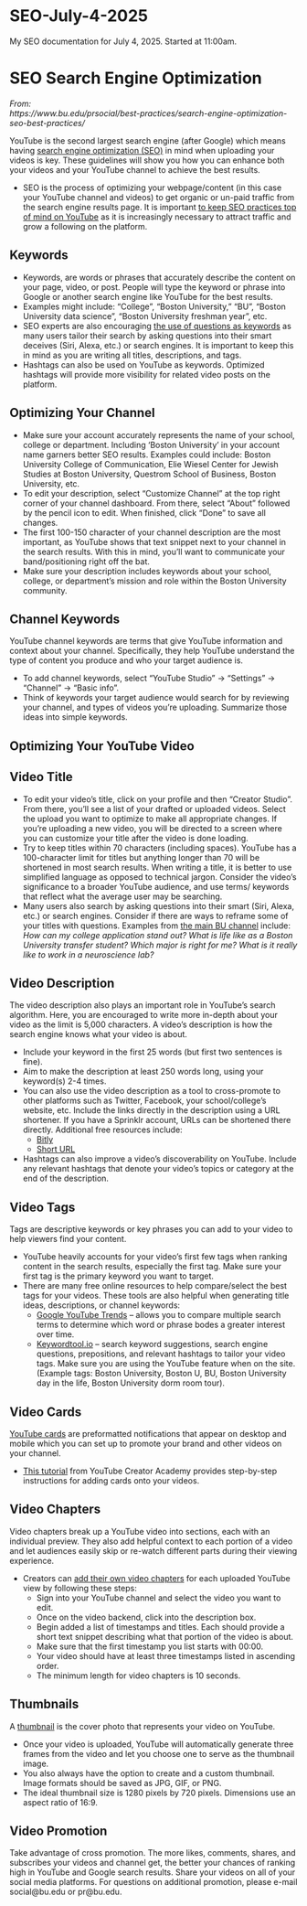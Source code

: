 # SEO-July-4-2025
My SEO documentation for July 4, 2025. Started at 11:00am.

<!--~~~~~~~~~~~~~~~~~~~~~~~~~~~~~~~~~~~~~~~~~~~~~~~~~~~~~~~~~~~~~~~~~~~~~~~~~~~~~~~~~~~~~~~~~~~~-->
<h1>SEO Search Engine Optimization</h1>
<cite>From:<br>
https://www.bu.edu/prsocial/best-practices/search-engine-optimization-seo-best-practices/
</cite>
<!--~~~~~~~~~~~~~~~~~~~~~~~~~~~~~~~~~~~~~~~~~~~~~~~~~~~~~~~~~~~~~~~~~~~~~~~~~~~~~~~~~~~~~~~~~~~~-->
<p>YouTube is the second largest search engine (after Google) which means having 
<a href="">search engine optimization (SEO)</a> in mind when uploading your videos 
is key. These guidelines will show you how you can enhance both your videos and 
your YouTube channel to achieve the best results.</p>

<ul>
  <li>SEO is the process of optimizing your webpage/content (in this case your YouTube 
    channel and videos) to get organic or un-paid traffic from the search engine results 
	page. It is important <a href="https://backlinko.com/video-seo-guide" 
	target="_blank" rel="noopenner noreferrer">to keep SEO 
	practices top of mind on YouTube</a> as it is increasingly necessary to attract 
	traffic and grow a following on the platform.</li>
</ul>
<!--~~~~~~~~~~~~~~~~~~~~~~~~~~~~~~~~~~~~~~~~~~~~~~~~~~~~~~~~~~~~~~~~~~~~~~~~~~~~~~~~~~~~~~~~~~~~-->
<h2>Keywords</h2>
<!--~~~~~~~~~~~~~~~~~~~~~~~~~~~~~~~~~~~~~~~~~~~~~~~~~~~~~~~~~~~~~~~~~~~~~~~~~~~~~~~~~~~~~~~~~~~~-->
<ul>
  <li>Keywords, are words or phrases that accurately describe the content on your page, 
    video, or post. People will type the keyword or phrase into Google or another search 
	engine like YouTube for the best results.</li>
  <li>Examples might include: “College”, “Boston University,” “BU”, “Boston University 
    data science”, “Boston University freshman year”, etc.</li>
  <li>SEO experts are also encouraging 
    <a href="https://www.searchenginejournal.com/questions-keywords-how-should-you-optimize-your-content/322877/#close" target="_blank" rel="noopenner noreferrer">
	the use of questions as keywords</a> as many users tailor their search by asking 
	questions into their smart deceives (Siri, Alexa, etc.) or search engines. It is 
	important to keep this in mind as you are writing all titles, descriptions, and tags.</li>
  <li>Hashtags can also be used on YouTube as keywords. Optimized hashtags will provide 
  more visibility for related video posts on the platform.</li>
</ul>
<!--~~~~~~~~~~~~~~~~~~~~~~~~~~~~~~~~~~~~~~~~~~~~~~~~~~~~~~~~~~~~~~~~~~~~~~~~~~~~~~~~~~~~~~~~~~~~-->
<h2>Optimizing Your Channel</h2>
<!--~~~~~~~~~~~~~~~~~~~~~~~~~~~~~~~~~~~~~~~~~~~~~~~~~~~~~~~~~~~~~~~~~~~~~~~~~~~~~~~~~~~~~~~~~~~~-->
<ul>
  <li>Make sure your account accurately represents the name of your school, college or 
    department. Including ‘Boston University’ in your account name garners better SEO 
	results. Examples could include: Boston University College of Communication, Elie 
	Wiesel Center for Jewish Studies at Boston University, Questrom School of Business, 
	Boston University, etc.</li>
  <li>To edit your description, select “Customize Channel” at the top right corner of 
    your channel dashboard. From there, select “About” followed by the pencil icon to 
	edit. When finished, click “Done” to save all changes.</li>
  <li>The first 100-150 character of your channel description are the most important, as 
    YouTube shows that text snippet next to your channel in the search results. With this 
	in mind, you’ll want to communicate your band/positioning right off the bat.</li>
  <li>Make sure your description includes keywords about your school, college, or department’s 
    mission and role within the Boston University community.</li>
</ul>


<!--~~~~~~~~~~~~~~~~~~~~~~~~~~~~~~~~~~~~~~~~~~~~~~~~~~~~~~~~~~~~~~~~~~~~~~~~~~~~~~~~~~~~~~~~~~~~-->
<h2>Channel Keywords</h2>
<!--~~~~~~~~~~~~~~~~~~~~~~~~~~~~~~~~~~~~~~~~~~~~~~~~~~~~~~~~~~~~~~~~~~~~~~~~~~~~~~~~~~~~~~~~~~~~-->
<p>YouTube channel keywords are terms that give YouTube information and context about 
your channel. Specifically, they help YouTube understand the type of content you 
produce and who your target audience is.</p>
<ul>
  <li>To add channel keywords, select “YouTube Studio” -> “Settings” -> “Channel” -> “Basic info”.</li>
  <li>Think of keywords your target audience would search for by reviewing your channel, and 
    types of videos you’re uploading. Summarize those ideas into simple keywords.
  </li>
</ul>
<!--~~~~~~~~~~~~~~~~~~~~~~~~~~~~~~~~~~~~~~~~~~~~~~~~~~~~~~~~~~~~~~~~~~~~~~~~~~~~~~~~~~~~~~~~~~~~-->
<h2>Optimizing Your YouTube Video</h2>
<!--~~~~~~~~~~~~~~~~~~~~~~~~~~~~~~~~~~~~~~~~~~~~~~~~~~~~~~~~~~~~~~~~~~~~~~~~~~~~~~~~~~~~~~~~~~~~-->
<h2>Video Title</h2>
<!--~~~~~~~~~~~~~~~~~~~~~~~~~~~~~~~~~~~~~~~~~~~~~~~~~~~~~~~~~~~~~~~~~~~~~~~~~~~~~~~~~~~~~~~~~~~~-->
<ul>
  <li>To edit your video’s title, click on your profile and then “Creator Studio”. From 
    there, you’ll see a list of your drafted or uploaded videos. Select the upload you 
	want to optimize to make all appropriate changes. If you’re uploading a new video, 
	you will be directed to a screen where you can customize your title after the video 
	is done loading.</li>
  <li>Try to keep titles within 70 characters (including spaces). YouTube has a 100-character 
    limit for titles but anything longer than 70 will be shortened in most search results.
	When writing a title, it is better to use simplified language as opposed to technical 
	jargon. Consider the video’s significance to a broader YouTube audience, and use terms/
	keywords that reflect what the average user may be searching.</li>
  <li>Many users also search by asking questions into their smart (Siri, Alexa, etc.) or 
    search engines. Consider if there are ways to reframe some of your titles with questions. 
	Examples from <a href="https://www.youtube.com/user/bu" 
	target="_blank" rel="noopenner noreferrer">the main BU channel</a> include: 
	<i>How can my college application stand out?</i>
	<i>What is life like as a Boston University transfer student?</i> 
	<i>Which major is right for me?</i>
	<i>What is it really like to work in a neuroscience lab?</i>
  </li>
</ul>
<!--~~~~~~~~~~~~~~~~~~~~~~~~~~~~~~~~~~~~~~~~~~~~~~~~~~~~~~~~~~~~~~~~~~~~~~~~~~~~~~~~~~~~~~~~~~~~-->
<h2>Video Description</h2>
<!--~~~~~~~~~~~~~~~~~~~~~~~~~~~~~~~~~~~~~~~~~~~~~~~~~~~~~~~~~~~~~~~~~~~~~~~~~~~~~~~~~~~~~~~~~~~~-->
<p>The video description also plays an important role in YouTube’s search algorithm. 
Here, you are encouraged to write more in-depth about your video as the limit is 
5,000 characters. A video’s description is how the search engine knows what your 
video is about.</p>
<ul>
  <li>Include your keyword in the first 25 words (but first two sentences is fine).</li>
  <li>Aim to make the description at least 250 words long, using your keyword(s) 2-4 times.</li>
  <li>You can also use the video description as a tool to cross-promote to other platforms 
  such as Twitter, Facebook, your school/college’s website, etc. Include the links directly 
  in the description using a URL shortener. If you have a Sprinklr account, URLs can be 
  shortened there directly. Additional free resources include:
  <ul>
    <li><a href="https://bitly.com/" target="_blank" rel="noopenner noreferrer">Bitly</a></li>
	<li><a href="https://www.shorturl.at/" target="_blank" rel="noopenner noreferrer">Short URL</a></li>
  </ul>
 </li>
 <li>Hashtags can also improve a video’s discoverability on YouTube. Include any relevant 
   hashtags that denote your video’s topics or category at the end of the description.</li>
</ul>
<!--~~~~~~~~~~~~~~~~~~~~~~~~~~~~~~~~~~~~~~~~~~~~~~~~~~~~~~~~~~~~~~~~~~~~~~~~~~~~~~~~~~~~~~~~~~~~-->
<h2>Video Tags</h2>
<!--~~~~~~~~~~~~~~~~~~~~~~~~~~~~~~~~~~~~~~~~~~~~~~~~~~~~~~~~~~~~~~~~~~~~~~~~~~~~~~~~~~~~~~~~~~~~-->
<p>Tags are descriptive keywords or key phrases you can add to your video to help viewers 
find your content.</p>
<ul>
  <li>YouTube heavily accounts for your video’s first few tags when ranking content in the search results, especially the first tag. Make sure your first tag is the primary keyword you want to target.</li>
  <li>There are many free online resources to help compare/select the best tags for your videos. These tools are also helpful when generating title ideas, descriptions, or channel keywords:
  <ul>
    <li><a href="https://trends.google.com/trends/explore?gprop=youtube" 
	  target="_blank" rel="noopenner noreferrer">
	  Google YouTube Trends</a> – allows you to compare multiple search terms to determine 
	  which word or phrase bodes a greater interest over time.</li>
	<li><a href="https://keywordtool.io/" target="_blank" rel="noopenner noreferrer">
	  Keywordtool.io</a> – search 
	  keyword suggestions, search engine questions, prepositions, and relevant hashtags to 
	  tailor your video tags. Make sure you are using the YouTube feature when on the site. 
	  (Example tags: Boston University, Boston U, BU, Boston University day in the life, 
	  Boston University dorm room tour).</li>
  </ul>
  </li>
</ul>
<!--~~~~~~~~~~~~~~~~~~~~~~~~~~~~~~~~~~~~~~~~~~~~~~~~~~~~~~~~~~~~~~~~~~~~~~~~~~~~~~~~~~~~~~~~~~~~-->
<h2>Video Cards</h2>
<!--~~~~~~~~~~~~~~~~~~~~~~~~~~~~~~~~~~~~~~~~~~~~~~~~~~~~~~~~~~~~~~~~~~~~~~~~~~~~~~~~~~~~~~~~~~~~-->
<p><a href="https://backlinko.com/hub/youtube/cards" 
target="_blank" rel="noopenner noreferrer">YouTube cards</a> are preformatted 
notifications that appear on desktop and mobile which you can set up to promote your 
brand and other videos on your channel.</p>
<ul>
  <li><a href="https://creatoracademy.youtube.com/page/lesson/cards#strategies-zippy-link-1" 
    target="_blank" rel="noopenner noreferrer">This tutorial</a> from YouTube Creator 
	Academy provides step-by-step instructions for adding cards onto your videos.</li>
</ul>
<!--~~~~~~~~~~~~~~~~~~~~~~~~~~~~~~~~~~~~~~~~~~~~~~~~~~~~~~~~~~~~~~~~~~~~~~~~~~~~~~~~~~~~~~~~~~~~-->
<h2>Video Chapters</h2>
<!--~~~~~~~~~~~~~~~~~~~~~~~~~~~~~~~~~~~~~~~~~~~~~~~~~~~~~~~~~~~~~~~~~~~~~~~~~~~~~~~~~~~~~~~~~~~~-->
<p>Video chapters break up a YouTube video into sections, each with an individual preview. 
They also add helpful context to each portion of a video and let audiences easily skip or 
re-watch different parts during their viewing experience.</p>

<ul>
  <li>Creators can <a href="https://www.youtube.com/watch?v=b1Fo_M_tj6w&t=1s" 
    target="_blank" rel="noopenner noreferrer">
    add their own video chapters</a> for each uploaded YouTube view by following these steps:
    <ul>
	  <li>Sign into your YouTube channel and select the video you want to edit.</li>
	  <li>Once on the video backend, click into the description box.</li>
	  <li>Begin added a list of timestamps and titles. Each should provide a short text 
	    snippet describing what that portion of the video is about.</li>
	  <li>Make sure that the first timestamp you list starts with 00:00.</li>
	  <li>Your video should have at least three timestamps listed in ascending order.</li>
	  <li>The minimum length for video chapters is 10 seconds.</li>
    </ul>
  </li>
</ul>
<!--~~~~~~~~~~~~~~~~~~~~~~~~~~~~~~~~~~~~~~~~~~~~~~~~~~~~~~~~~~~~~~~~~~~~~~~~~~~~~~~~~~~~~~~~~~~~-->
<h2>Thumbnails</h2>
<!--~~~~~~~~~~~~~~~~~~~~~~~~~~~~~~~~~~~~~~~~~~~~~~~~~~~~~~~~~~~~~~~~~~~~~~~~~~~~~~~~~~~~~~~~~~~~-->
<p>A <a href="https://support.google.com/youtube/answer/72431" target="_blank" 
rel="noopenner noreferrer">thumbnail</a> is the cover photo that represents your 
video on YouTube.</p>
<ul>
  <li>Once your video is uploaded, YouTube will automatically generate three frames 
    from the video and let you choose one to serve as the thumbnail image.</li>
  <li>You also always have the option to create and a custom thumbnail. Image 
    formats should be saved as JPG, GIF, or PNG.</li>
  <li>The ideal thumbnail size is 1280 pixels by 720 pixels. Dimensions use an 
    aspect ratio of 16:9.</li>
</ul>
<!--~~~~~~~~~~~~~~~~~~~~~~~~~~~~~~~~~~~~~~~~~~~~~~~~~~~~~~~~~~~~~~~~~~~~~~~~~~~~~~~~~~~~~~~~~~~~-->
<h2>Video Promotion</h2>
<!--~~~~~~~~~~~~~~~~~~~~~~~~~~~~~~~~~~~~~~~~~~~~~~~~~~~~~~~~~~~~~~~~~~~~~~~~~~~~~~~~~~~~~~~~~~~~-->
<p>Take advantage of cross promotion. The more likes, comments, shares, and subscribes 
your videos and channel get, the better your chances of ranking high in YouTube and 
Google search results. Share your videos on all of your social media platforms. For 
questions on additional promotion, please e-mail social@bu.edu or pr@bu.edu.</p>

